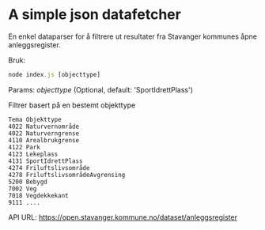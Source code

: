 # A simple json datafetcher
En enkel dataparser for å filtrere ut resultater fra Stavanger kommunes åpne anleggsregister. 

Bruk: 
```js
node index.js [objecttype]
```

Params: 
*objecttype* (Optional, default: 'SportIdrettPlass')

Filtrer basert på en bestemt objekttype 

```
Tema Objekttype
4022 Naturvernområde
4022 Naturverngrense
4110 Arealbrukgrense
4122 Park
4123 Lekeplass
4131 SportIdrettPlass
4274 Friluftslivsområde
4278 FriluftslivsområdeAvgrensing
5200 Bebygd
7002 Veg
7018 Vegdekkekant
9111 ....
```

API URL: https://open.stavanger.kommune.no/dataset/anleggsregister
